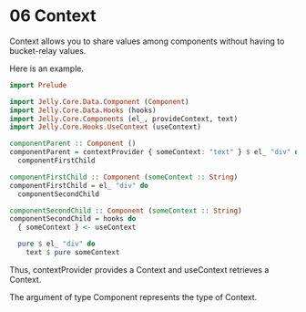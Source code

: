 # 06 Context

Context allows you to share values among components without having to bucket-relay values.

Here is an example.

```purs
import Prelude

import Jelly.Core.Data.Component (Component)
import Jelly.Core.Data.Hooks (hooks)
import Jelly.Core.Components (el_, provideContext, text)
import Jelly.Core.Hooks.UseContext (useContext)

componentParent :: Component ()
componentParent = contextProvider { someContext: "text" } $ el_ "div" do
  componentFirstChild

componentFirstChild :: Component (someContext :: String)
componentFirstChild = el_ "div" do
  componentSecondChild

componentSecondChild :: Component (someContext :: String)
componentSecondChild = hooks do
  { someContext } <- useContext

  pure $ el_ "div" do
    text $ pure someContext
```

Thus, contextProvider provides a Context and useContext retrieves a Context.

The argument of type Component represents the type of Context.
